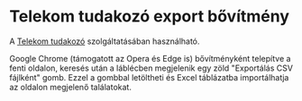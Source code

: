 # Telekom tudakozó export bővítmény

A [Telekom tudakozó](https://www.telekom.hu/lakossagi/tudakozo) szolgáltatásában használható.

Google Chrome (támogatott az Opera és Edge is) bővítményként telepítve a fenti oldalon, keresés után a láblécben megjelenik egy zöld "Exportálás CSV fájlként" gomb. Ezzel a gombbal letöltheti és Excel táblázatba importálhatja az oldalon megjelenő találatokat.
